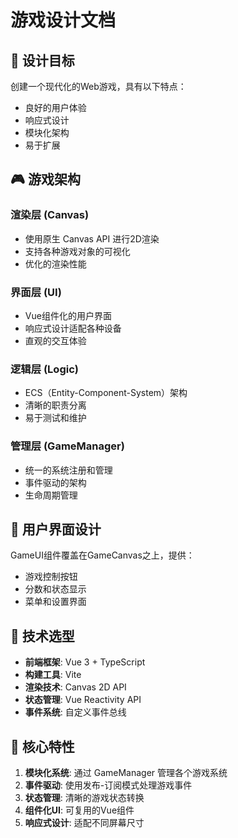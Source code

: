 # 游戏设计文档

## 🎯 设计目标

创建一个现代化的Web游戏，具有以下特点：
- 良好的用户体验
- 响应式设计
- 模块化架构
- 易于扩展

## 🎮 游戏架构

### 渲染层 (Canvas)
- 使用原生 Canvas API 进行2D渲染
- 支持各种游戏对象的可视化
- 优化的渲染性能

### 界面层 (UI)  
- Vue组件化的用户界面
- 响应式设计适配各种设备
- 直观的交互体验

### 逻辑层 (Logic)
- ECS（Entity-Component-System）架构
- 清晰的职责分离
- 易于测试和维护

### 管理层 (GameManager)
- 统一的系统注册和管理
- 事件驱动的架构
- 生命周期管理

## 📱 用户界面设计

GameUI组件覆盖在GameCanvas之上，提供：
- 游戏控制按钮
- 分数和状态显示
- 菜单和设置界面

## 🔧 技术选型

- **前端框架**: Vue 3 + TypeScript
- **构建工具**: Vite
- **渲染技术**: Canvas 2D API
- **状态管理**: Vue Reactivity API
- **事件系统**: 自定义事件总线

## 🎯 核心特性

1. **模块化系统**: 通过 GameManager 管理各个游戏系统
2. **事件驱动**: 使用发布-订阅模式处理游戏事件
3. **状态管理**: 清晰的游戏状态转换
4. **组件化UI**: 可复用的Vue组件
5. **响应式设计**: 适配不同屏幕尺寸 